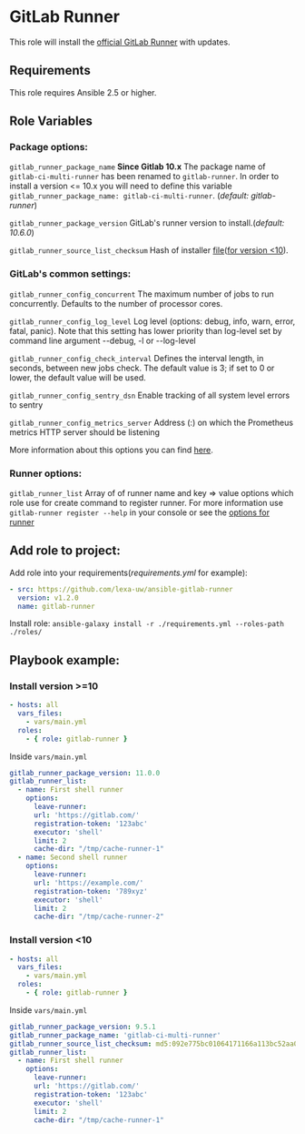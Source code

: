 GitLab Runner 
=============

This role will install the [official GitLab Runner](https://gitlab.com/gitlab-org/gitlab-runner) with updates.

Requirements
------------

This role requires Ansible 2.5 or higher.

Role Variables
--------------

### Package options:

`gitlab_runner_package_name`
**Since Gitlab 10.x** The package name of `gitlab-ci-multi-runner` has been renamed to `gitlab-runner`. In order to install 
a version <= 10.x you will need to define this variable `gitlab_runner_package_name: gitlab-ci-multi-runner`. 
(_default: gitlab-runner_)

`gitlab_runner_package_version`
GitLab's runner version to install.(_default: 10.6.0_)

`gitlab_runner_source_list_checksum`
Hash of installer [file](https://packages.gitlab.com/install/repositories/runner/gitlab-runner/script.deb.sh)([for 
version <10](https://packages.gitlab.com/install/repositories/runner/gitlab-ci-multi-runner/script.deb.sh)).

### GitLab's common settings:

`gitlab_runner_config_concurrent`
The maximum number of jobs to run concurrently. Defaults to the number of processor cores.

`gitlab_runner_config_log_level`
Log level (options: debug, info, warn, error, fatal, panic). Note that this setting has lower priority than log-level set by 
command line argument --debug, -l or --log-level

`gitlab_runner_config_check_interval`
Defines the interval length, in seconds, between new jobs check. The default value is 3; if set to 0 or lower, the default value will be used.

`gitlab_runner_config_sentry_dsn`
Enable tracking of all system level errors to sentry

`gitlab_runner_config_metrics_server`
Address (<host>:<port>) on which the Prometheus metrics HTTP server should be listening

More information about this options you can find 
[here](https://docs.gitlab.com/runner/configuration/advanced-configuration.html#the-global-section).

### Runner options:
`gitlab_runner_list`
Array of of runner name and key => value options which role use for create command to register runner.
For more information use `gitlab-runner register --help` in your console 
or see the [options for runner](https://docs.gitlab.com/runner/configuration/advanced-configuration.html#the-runners-section)

Add role to project:
----------------
Add role into your requirements(_requirements.yml_ for example):
```yaml
- src: https://github.com/lexa-uw/ansible-gitlab-runner
  version: v1.2.0
  name: gitlab-runner
```

Install role: `ansible-galaxy install -r ./requirements.yml --roles-path ./roles/`

Playbook example:
----------------
### Install version >=10
```yaml
- hosts: all
  vars_files:
    - vars/main.yml
  roles:
    - { role: gitlab-runner }
```

Inside `vars/main.yml`
```yaml
gitlab_runner_package_version: 11.0.0
gitlab_runner_list:
  - name: First shell runner
    options:
      leave-runner:
      url: 'https://gitlab.com/'
      registration-token: '123abc'
      executor: 'shell'
      limit: 2
      cache-dir: "/tmp/cache-runner-1"
  - name: Second shell runner
    options:
      leave-runner:
      url: 'https://example.com/'
      registration-token: '789xyz'
      executor: 'shell'
      limit: 2
      cache-dir: "/tmp/cache-runner-2"
```

### Install version <10
```yaml
- hosts: all
  vars_files:
    - vars/main.yml
  roles:
    - { role: gitlab-runner }
```

Inside `vars/main.yml`
```yaml
gitlab_runner_package_version: 9.5.1
gitlab_runner_package_name: 'gitlab-ci-multi-runner'
gitlab_runner_source_list_checksum: md5:092e775bc01064171166a113bc52aa09
gitlab_runner_list:
  - name: First shell runner
    options:
      leave-runner:
      url: 'https://gitlab.com/'
      registration-token: '123abc'
      executor: 'shell'
      limit: 2
      cache-dir: "/tmp/cache-runner-1"
```
